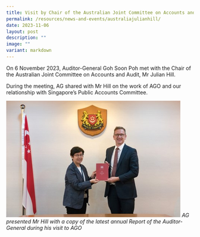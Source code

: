 ```yaml
---
title: Visit by Chair of the Australian Joint Committee on Accounts and Audit
permalink: /resources/news-and-events/australiajulianhill/
date: 2023-11-06
layout: post
description: ""
image: ""
variant: markdown
---
```

On 6 November 2023, Auditor-General Goh Soon Poh met with the Chair of the Australian Joint Committee on Accounts and Audit, Mr Julian Hill. 

During the meeting, AG shared with Mr Hill on the work of AGO and our relationship with Singapore’s Public Accounts Committee.

![](/images/News_Events_Photos/2023/julian_hill.jpg)
*AG presented Mr Hill with a copy of the latest annual Report of the Auditor-General during his visit to AGO*